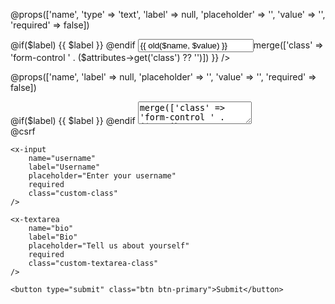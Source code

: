 @props(['name', 'type' => 'text', 'label' => null, 'placeholder' => '', 'value' => '', 'required' => false])

<div class="form-group">
    @if($label)
        <label for="{{ $name }}">{{ $label }}</label>
    @endif
    <input 
        type="{{ $type }}" 
        name="{{ $name }}" 
        id="{{ $name }}" 
        placeholder="{{ $placeholder }}" 
        value="{{ old($name, $value) }}" 
        {{ $required ? 'required' : '' }} 
        {{ $attributes->merge(['class' => 'form-control ' . ($attributes->get('class') ?? '')]) }}
    />
</div>


@props(['name', 'label' => null, 'placeholder' => '', 'value' => '', 'required' => false])

<div class="form-group">
    @if($label)
        <label for="{{ $name }}">{{ $label }}</label>
    @endif
    <textarea 
        name="{{ $name }}" 
        id="{{ $name }}" 
        placeholder="{{ $placeholder }}" 
        {{ $required ? 'required' : '' }} 
        {{ $attributes->merge(['class' => 'form-control ' . ($attributes->get('class') ?? '')]) }}
    >{{ old($name, $value) }}</textarea>
</div>



<form action="/submit-form" method="POST">
    @csrf

    <x-input 
        name="username" 
        label="Username" 
        placeholder="Enter your username" 
        required 
        class="custom-class"
    />

    <x-textarea 
        name="bio" 
        label="Bio" 
        placeholder="Tell us about yourself" 
        required 
        class="custom-textarea-class"
    />

    <button type="submit" class="btn btn-primary">Submit</button>
</form>